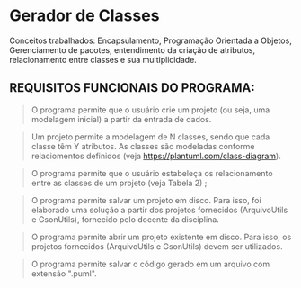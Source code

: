 # Gerador de Classes

Conceitos trabalhados:
Encapsulamento, Programação Orientada a Objetos, Gerenciamento de pacotes, entendimento da criação de atributos, relacionamento entre classes e sua multiplicidade.

## REQUISITOS FUNCIONAIS DO PROGRAMA:


> O programa permite que o usuário crie um projeto (ou seja, uma modelagem inicial)
a partir da entrada de dados.

> Um projeto permite a modelagem de N classes, sendo que cada classe têm
Y atributos. As classes são modeladas conforme relaciomentos definidos (veja https://plantuml.com/class-diagram).


> O programa permite que o usuário estabeleça os relacionamento entre as classes de
um projeto (veja Tabela 2) ;


> O programa permite salvar um projeto em disco. Para isso, foi elaborado uma solução a
partir dos projetos fornecidos (ArquivoUtils e GsonUtils), fornecido pelo docente da disciplina.


> O programa permite abrir um projeto existente em disco. Para isso, os projetos
fornecidos (ArquivoUtils e GsonUtils) devem ser utilizados.


> O programa permite salvar o código gerado em um arquivo com extensão ".puml".
